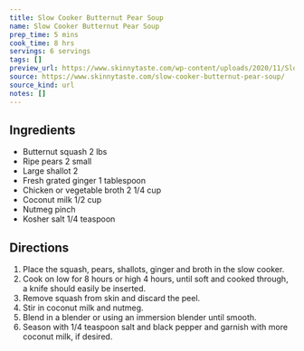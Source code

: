 ```yaml
---
title: Slow Cooker Butternut Pear Soup
name: Slow Cooker Butternut Pear Soup
prep_time: 5 mins
cook_time: 8 hrs
servings: 6 servings
tags: []
preview_url: https://www.skinnytaste.com/wp-content/uploads/2020/11/Slow-Cooker-Butternut-Pear-5.jpg
source: https://www.skinnytaste.com/slow-cooker-butternut-pear-soup/
source_kind: url
notes: []
---
```


## Ingredients
- Butternut squash 2 lbs
- Ripe pears 2 small
- Large shallot 2
- Fresh grated ginger 1 tablespoon
- Chicken or vegetable broth 2 1/4 cup
- Coconut milk 1/2 cup
- Nutmeg  pinch
- Kosher salt 1/4 teaspoon


## Directions
1. Place the squash, pears, shallots, ginger and broth in the slow cooker.
2. Cook on low for 8 hours or high 4 hours, until soft and cooked through, a knife should easily be inserted.
3. Remove squash from skin and discard the peel.
4. Stir in coconut milk and nutmeg.
5. Blend in a blender or using an immersion blender until smooth.
6. Season with 1/4 teaspoon salt and black pepper and garnish with more coconut milk, if desired.
